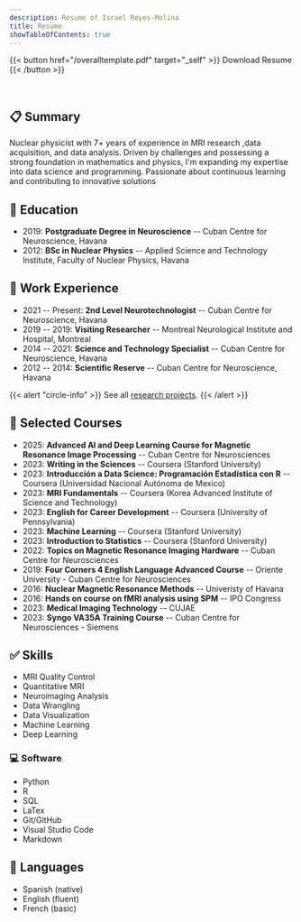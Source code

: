 ```yaml
---
description: Resume of Israel Reyes-Molina
title: Resume
showTableOfContents: true
---
```


{{< button href="/overalltemplate.pdf" target="_self" >}}
Download Resume
{{< /button >}}

<br>

## :clipboard: Summary

Nuclear physicist with 7+ years of experience in MRI research ,data acquisition, and data analysis. Driven by challenges and possessing a strong foundation in mathematics and physics, I'm expanding my expertise into data science and programming. Passionate about continuous learning and contributing to innovative solutions

## :notebook: Education

- 2019: **Postgraduate Degree in Neuroscience** -- Cuban Centre for Neuroscience, Havana
- 2012: **BSc in Nuclear Physics** -- Applied Science and Technology Institute, Faculty of Nuclear Physics, Havana

## :wrench: Work Experience

- 2021 -- Present: **2nd Level Neurotechnologist** -- Cuban Centre for Neuroscience, Havana
- 2019 -- 2019: **Visiting Researcher** -- Montreal Neurological Institute and Hospital, Montreal
- 2014 -- 2021: **Science and Technology Specialist** -- Cuban Centre for Neuroscience, Havana
- 2012 -- 2014: **Scientific Reserve** -- Cuban Centre for Neuroscience, Havana

{{< alert "circle-info" >}}
See all [research projects](/research/).
{{< /alert >}}

## :book: Selected Courses

- 2025: **Advanced AI and Deep Learning Course for Magnetic Resonance Image Processing** -- Cuban Centre for Neurosciences
- 2023: **Writing in the Sciences** -- Coursera (Stanford University)
- 2023: **Introducción a Data Science: Programación Estadística con R** -- Coursera (Universidad Nacional Autónoma de Mexico)
- 2023: **MRI Fundamentals** -- Coursera (Korea Advanced Institute of Science and Technology)
- 2023: **English for Career Development** -- Coursera (University of Pennsylvania)
- 2023: **Machine Learning** -- Coursera (Stanford University)
- 2023: **Introduction to Statistics** -- Coursera (Stanford University)
- 2022: **Topics on Magnetic Resonance Imaging Hardware** -- Cuban Centre for Neurosciences
- 2019: **Four Corners 4 English Language Advanced Course** -- Oriente University - Cuban Centre for Neurosciences
- 2016: **Nuclear Magnetic Resonance Methods** -- Univeristy of Havana
- 2016: **Hands on course on fMRI analysis using SPM** -- IPO Congress
- 2023: **Medical Imaging Technology** -- CUJAE
- 2023: **Syngo VA35A Training Course** -- Cuban Centre for Neurosciences - Siemens

## :white_check_mark: Skills 

- MRI Quality Control
- Quantitative MRI
- Neuroimaging Analysis
- Data Wrangling
- Data Visualization
- Machine Learning
- Deep Learning

### :computer: Software

- Python
- R 
- SQL
- LaTex
- Git/GitHub
- Visual Studio Code
- Markdown

## :speech_balloon: Languages

- Spanish (native)
- English (fluent)
- French (basic)